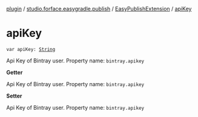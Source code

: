 [plugin](../../index.md) / [studio.forface.easygradle.publish](../index.md) / [EasyPublishExtension](index.md) / [apiKey](./api-key.md)

# apiKey

`var apiKey: `[`String`](https://kotlinlang.org/api/latest/jvm/stdlib/kotlin/-string/index.html)

Api Key of Bintray user.
Property name: `bintray.apikey`

**Getter**

Api Key of Bintray user.
Property name: `bintray.apikey`

**Setter**

Api Key of Bintray user.
Property name: `bintray.apikey`

